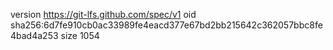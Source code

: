 version https://git-lfs.github.com/spec/v1
oid sha256:6d7fe910cb0ac33989fe4eacd377e67bd2bb215642c362057bbc8fe4bad4a253
size 1054
